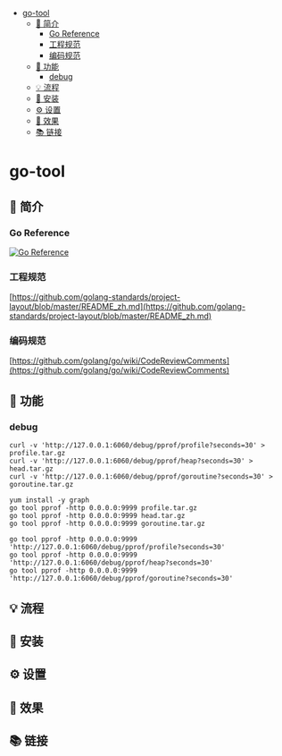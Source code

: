 - [go-tool](#go-tool)
  - [📖 简介](#-简介)
    - [Go Reference](#go-reference)
    - [工程规范](#工程规范)
    - [编码规范](#编码规范)
  - [🚀 功能](#-功能)
    - [debug](#debug)
  - [💡 流程](#-流程)
  - [🧰 安装](#-安装)
  - [⚙️ 设置](#️-设置)
  - [🧲 效果](#-效果)
  - [📚 链接](#-链接)

# go-tool

## 📖 简介

### Go Reference 

[![Go Reference](https://pkg.go.dev/badge/github.com/soulnov23/go-tool.svg)](https://pkg.go.dev/github.com/soulnov23/go-tool)

### 工程规范

[https://github.com/golang-standards/project-layout/blob/master/README_zh.md](https://github.com/golang-standards/project-layout/blob/master/README_zh.md)

### 编码规范

[https://github.com/golang/go/wiki/CodeReviewComments](https://github.com/golang/go/wiki/CodeReviewComments)

## 🚀 功能

### debug

```shell
curl -v 'http://127.0.0.1:6060/debug/pprof/profile?seconds=30' > profile.tar.gz
curl -v 'http://127.0.0.1:6060/debug/pprof/heap?seconds=30' > head.tar.gz
curl -v 'http://127.0.0.1:6060/debug/pprof/goroutine?seconds=30' > goroutine.tar.gz

yum install -y graph
go tool pprof -http 0.0.0.0:9999 profile.tar.gz
go tool pprof -http 0.0.0.0:9999 head.tar.gz
go tool pprof -http 0.0.0.0:9999 goroutine.tar.gz

go tool pprof -http 0.0.0.0:9999 'http://127.0.0.1:6060/debug/pprof/profile?seconds=30'
go tool pprof -http 0.0.0.0:9999 'http://127.0.0.1:6060/debug/pprof/heap?seconds=30'
go tool pprof -http 0.0.0.0:9999 'http://127.0.0.1:6060/debug/pprof/goroutine?seconds=30'
```


## 💡 流程
## 🧰 安装
## ⚙️ 设置
## 🧲 效果
## 📚 链接